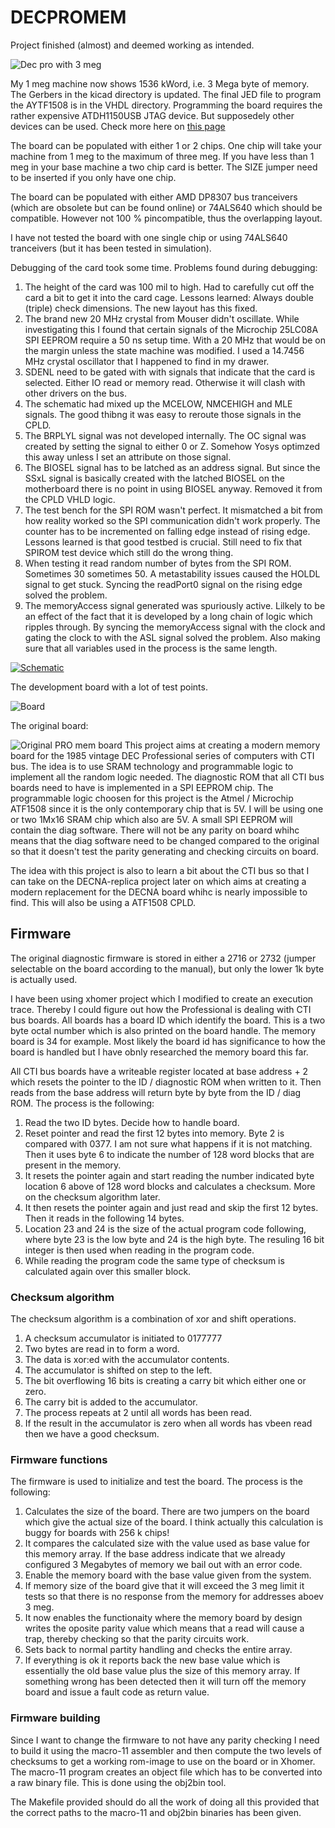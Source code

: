 # DECPROMEM

Project finished (almost) and deemed working as intended.

![Dec pro with 3 meg](vhdl/Pro_with_3meg.JPG)

My 1 meg machine now shows 1536 kWord, i.e. 3 Mega byte of memory. The Gerbers in the kicad directory is updated. The final JED file to program the AYTF1508 is in the VHDL directory. Programming the board requires the rather expensive ATDH1150USB JTAG device. But supposedely other devices can be used. Check more here on [this page](https://github.com/peterzieba/5Vpld)

The board can be populated with either 1 or 2 chips. One chip will take your machine from 1 meg to the maximum of three meg. If you have less than 1 meg in your base machine a two chip card is better. The SIZE jumper need to be inserted if you only have one chip. 

The board can be populated with either AMD DP8307 bus tranceivers (which are obsolete but can be found online) or 74ALS640 which should be compatible. However not 100 % pincompatible, thus the overlapping layout.

I have not tested the board with one single chip or using 74ALS640 tranceivers (but it has been tested in simulation).

Debugging of the card took some time. Problems found during debugging:

1. The height of the card was 100 mil to high. Had to carefully cut off the card a bit to get it into the card cage. Lessons learned: Always double (triple) check dimensions. The new layout has this fixed.
2. The brand new 20 MHz crystal from Mouser didn't oscillate. While investigating this I found that certain signals of the Microchip 25LC08A SPI EEPROM require a 50 ns setup time. With a 20 MHz that would be on the margin unless the state machine was modified. I used a 14.7456 MHz crystal oscillator that I happened to find in my drawer.
3. SDENL need to be gated with with signals that indicate that the card is selected. Either IO read or memory read. Otherwise it will clash with other drivers on the bus.
4. The schematic had mixed up the MCELOW, NMCEHIGH and MLE signals. The good thibng it was easy to reroute those signals in the CPLD.
5. The BRPLYL signal was not developed internally. The OC signal was created by setting the signal to either 0 or Z. Somehow Yosys optimzed this away unless I set an attribute on those signal.
6. The BIOSEL signal has to be latched as an address signal. But since the SSxL signal is basically created with the latched BIOSEL on the motherboard there is no point in using BIOSEL anyway. Removed it from the CPLD VHLD logic.
7. The test bench for the SPI ROM wasn't perfect. It mismatched a bit from how reality worked so the SPI communication didn't work properly. The counter has to be incremented on falling edge instead of rising edge. Lessons learned is that good testbed is crucial. Still need to fix that SPIROM test device which still do the wrong thing.
8. When testing it read random number of bytes from the SPI ROM. Sometimes 30 sometimes 50. A metastability issues caused the HOLDL signal to get stuck. Syncing the readPort0 signal on the rising edge solved the problem.
9. The memoryAccess signal generated was spuriously active. Lilkely to be an effect of the fact that it is developed by a long chain of logic which ripples through. By syncing the memoryAccess signal with the clock and gating the clock to with the ASL signal solved the problem. Also making sure that all variables used in the process is the same length.


[![Schematic](DECPROMEM.png)](kicad/DECPROMEM/DECPROMEM.pdf)

The development board with a lot of test points.

![Board](DECProMemBoard.jpg)

The original board:

![Original PRO mem  board](OriginalBoard.jpeg)
This project aims at creating a modern memory board for the 1985 vintage DEC Professional series of computers with CTI bus. The idea is to use SRAM technology and programmable logic to implement all the random logic needed. The diagnostic ROM that all CTI bus boards need to have is implemented in a SPI EEPROM chip. The programmable logic choosen for this project is the Atmel / Microchip ATF1508 since it is the only contemporary chip that is 5V. I will be using one or two 1Mx16 SRAM chip which also are 5V. A small SPI EEPROM will contain the diag software. There will not be any parity on board whihc means that the diag software need to be changed compared to the original so that it doesn't test the parity generating and checking circuits on board.

The idea with this project is also to learn a bit about the CTI bus so that I can take on the DECNA-replica project later on which aims at creating a modern replacement for the DECNA board whihc is nearly impossible to find. This will also be using a ATF1508 CPLD.

## Firmware

The original diagnostic firmware is stored in either a 2716 or 2732 (jumper selectable on the board according to the manual), but only the lower 1k byte is actually used. 

I have been using xhomer project which I modified to create an execution trace. Thereby I could figure out how the Professional is dealing with CTI bus boards.
All boards has a board ID which identify the board. This is a two byte octal number which is also printed on the board handle. The memory board is 34 for example. Most likely the board id has significance to how the board is handled but I have obnly researched the memory board this far.

All CTI bus boards have a writeable register located at base address + 2 which resets the pointer to the ID / diagnostic ROM when written to it. Then reads from the base address will return byte by byte from the ID / diag ROM. The process is the following:

1. Read the two ID bytes. Decide how to handle board.
2. Reset pointer and read the first 12 bytes into memory. Byte 2 is compared with 0377. I am not sure what happens if it is not matching. Then it uses byte 6 to indicate the number of 128 word blocks that are present in the memory.
3. It resets the pointer again and start reading the number indicated byte location 6 above of 128 word blocks and calculates a checksum. More on the checksum algorithm later.
4. It then resets the pointer again and just read and skip the first 12 bytes. Then it reads in the following 14 bytes.
5. Location 23 and 24 is the size of the actual program code following, where byte 23 is the low byte and 24 is the high byte. The resuling 16 bit integer is then used when reading in the program code.
6. While reading the program code the same type of checksum is calculated again over this smaller block.

### Checksum algorithm

The checksum algorithm is a combination of xor and shift operations.
1. A checksum accumulator is initiated to 0177777
2. Two bytes are read in to form a word.
3. The data is xor:ed with the accumulator contents.
4. The accumulator is shifted on step to the left.
5. The bit overflowing 16 bits is creating a carry bit which either one or zero.
6. The carry bit is added to the accumulator.
7. The process repeats at 2 until all words has been read.
8. If the result in the accumulator is zero when all words has vbeen read then we have a good checksum.

### Firmware functions

The firmware is used to initialize and test the board. The process is the following:
1. Calculates the size of the board. There are two jumpers on the board which give the actual size of the board. I think actually this calculation is buggy for boards with 256 k chips!
2. It compares the calculated size with the value used as base value for this memory array. If the base address indicate that we already configured 3 Megabytes of memory we bail out with an error code.
3. Enable the memory board with the base value given from the system.
4. If memory size of the board give that it will exceed the 3 meg limit it tests so that there is no response from the memory for addresses aboev 3 meg.
5. It now enables the functionaity where  the memory board by design writes the oposite parity value which means that a read will cause a trap, thereby checking so that the parity circuits work.
6. Sets back to normal partity handling and checks the entire array.
7. If everything is ok it reports back the new base value which is essentially the old base value plus the size of this memory array. If something wrong has been detected then it will turn off the memory board and issue a fault code as return value.

### Firmware building

Since I want to change the firmware to not have any parity checking I need to build it using the macro-11 assembler and then compute the two levels of checksums to get a working rom-image to use on the board or in Xhomer. The macro-11 program creates an object file which has to be converted into a raw binary file. This is done using the obj2bin tool.

The Makefile provided should do all the work of doing all this provided that the correct paths to the macro-11 and obj2bin binaries has been given.

